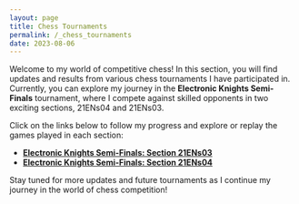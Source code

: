 ```yaml
---
layout: page
title: Chess Tournaments
permalink: /_chess_tournaments
date: 2023-08-06
---
```


Welcome to my world of competitive chess! In this section, you will find updates and results from various chess tournaments I have participated in. Currently, you can explore my journey in the **Electronic Knights Semi-Finals** tournament, where I compete against skilled opponents in two exciting sections, 21ENs04 and 21ENs03.

Click on the links below to follow my progress and explore or replay the games played in each section:

- [**Electronic Knights Semi-Finals: Section 21ENs03**](_chess_tournaments/2023-08-06-game_21ENs03)
- [**Electronic Knights Semi-Finals: Section 21ENs04**](_chess_tournaments/2023-08-06-game_21ENs04)

Stay tuned for more updates and future tournaments as I continue my journey in the world of chess competition!
